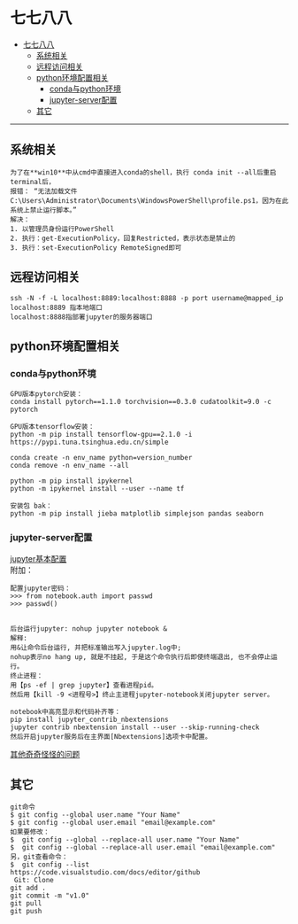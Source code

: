 # 七七八八

- [七七八八](#七七八八)
  - [系统相关](#系统相关)
  - [远程访问相关](#远程访问相关)
  - [python环境配置相关](#python环境配置相关)
    - [conda与python环境](#conda与python环境)
    - [jupyter-server配置](#jupyter-server配置)
  - [其它](#其它)
***

## 系统相关
```
为了在**win10**中从cmd中直接进入conda的shell，执行 conda init --all后重启terminal后，
报错： “无法加载文件 C:\Users\Administrator\Documents\WindowsPowerShell\profile.ps1，因为在此系统上禁止运行脚本。” 
解决：
1. 以管理员身份运行PowerShell
2. 执行：get-ExecutionPolicy，回复Restricted，表示状态是禁止的
3. 执行：set-ExecutionPolicy RemoteSigned即可
```

## 远程访问相关
```
ssh -N -f -L localhost:8889:localhost:8888 -p port username@mapped_ip  
localhost:8889 指本地端口   
localhost:8888指部署jupyter的服务器端口  
```

## python环境配置相关
### conda与python环境
```
GPU版本pytorch安装：  
conda install pytorch==1.1.0 torchvision==0.3.0 cudatoolkit=9.0 -c pytorch

GPU版本tensorflow安装：  
python -m pip install tensorflow-gpu==2.1.0 -i https://pypi.tuna.tsinghua.edu.cn/simple

conda create -n env_name python=version_number
conda remove -n env_name --all

python -m pip install ipykernel  
python -m ipykernel install --user --name tf

安装包 bak：
python -m pip install jieba matplotlib simplejson pandas seaborn
```
### jupyter-server配置
[jupyter基本配置](https://www.cnblogs.com/wxiaoli/p/10648251.html)   
附加：
```
配置jupyter密码：  
>>> from notebook.auth import passwd  
>>> passwd() 


后台运行jupyter: nohup jupyter notebook &  
解释:   
用&让命令后台运行, 并把标准输出写入jupyter.log中;  
nohup表示no hang up, 就是不挂起, 于是这个命令执行后即使终端退出, 也不会停止运行。  
终止进程：  
用【ps -ef | grep jupyter】查看进程pid。 
然后用【kill -9 <进程号>】终止主进程jupyter-notebook关闭jupyter server。   

notebook中高亮显示和代码补齐等：
pip install jupyter_contrib_nbextensions
jupyter contrib nbextension install --user --skip-running-check
然后开启jupyter服务后在主界面[Nbextensions]选项卡中配置。
```
[其他奇奇怪怪的问题](https://www.cnblogs.com/wxiaoli/p/13094327.html) 

## 其它
```
git命令
$ git config --global user.name "Your Name"
$ git config --global user.email "email@example.com"
如果要修改：
$  git config --global --replace-all user.name "Your Name"
$  git config --global --replace-all user.email "email@example.com" 
另，git查看命令： 
$  git config --list 
https://code.visualstudio.com/docs/editor/github
 Git: Clone
git add .  
git commit -m "v1.0"
git pull
git push
```
